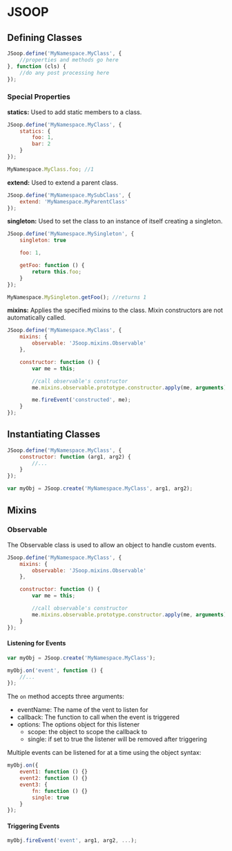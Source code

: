 JSOOP
=====

## Defining Classes ##

```js
JSoop.define('MyNamespace.MyClass', {
	//properties and methods go here
}, function (cls) {
	//do any post processing here
});
```

### Special Properties ###

**statics:** Used to add static members to a class.

```js
JSoop.define('MyNamespace.MyClass', {
	statics: {
		foo: 1,
		bar: 2
	}
});

MyNamespace.MyClass.foo; //1
```

**extend:** Used to extend a parent class.

```js
JSoop.define('MyNamespace.MySubClass', {
	extend: 'MyNamespace.MyParentClass'
});
```
**singleton:** Used to set the class to an instance of itself creating a singleton.

```js
JSoop.define('MyNamespace.MySingleton', {
	singleton: true

	foo: 1,

	getFoo: function () {
		return this.foo;
	}
});

MyNamespace.MySingleton.getFoo(); //returns 1
```
**mixins:** Applies the specified mixins to the class. Mixin constructors are not automatically called.

```js
JSoop.define('MyNamespace.MyClass', {
	mixins: {
		observable: 'JSoop.mixins.Observable'
	},

	constructor: function () {
		var me = this;

		//call observable's constructor
		me.mixins.observable.prototype.constructor.apply(me, arguments);

		me.fireEvent('constructed', me);
	}
});
```
## Instantiating Classes ##

```js
JSoop.define('MyNamespace.MyClass', {
	constructor: function (arg1, arg2) {
		//...
	}
});

var myObj = JSoop.create('MyNamespace.MyClass', arg1, arg2);
```

## Mixins ##

### Observable ###

The Observable class is used to allow an object to handle custom events.

```js
JSoop.define('MyNamespace.MyClass', {
	mixins: {
		observable: 'JSoop.mixins.Observable'
	},

	constructor: function () {
		var me = this;

		//call observable's constructor
		me.mixins.observable.prototype.constructor.apply(me, arguments);
	}
});
```

#### Listening for Events ####

```js
var myObj = JSoop.create('MyNamespace.MyClass');

myObj.on('event', function () {
	//...
});
```

The <code>on</code> method accepts three arguments:

* eventName: The name of the vent to listen for
* callback: The function to call when the event is triggered
* options: The options object for this listener
    * scope: the object to scope the callback to
    * single: if set to <cdoe>true</code> the listener will be removed after triggering

Multiple events can be listened for at a time using the object syntax:

```js
myObj.on({
	event1: function () {}
	event2: function () {}
	event3: {
		fn: function () {}
		single: true
	}
});
```

#### Triggering Events ####

```js
myObj.fireEvent('event', arg1, arg2, ...);
```
